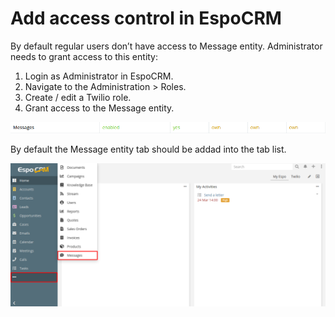 # Add access control in EspoCRM

By default regular users don’t have access to Message entity. Administrator needs to grant access to this entity:

1. Login as Administrator in EspoCRM.
2. Navigate to the Administration > Roles.
3. Create / edit a Twilio role.
4. Grant access to the Message entity.

![Twilio role](../../_static/images/extensions/voip-integration/twilio_role.png)

By default the Message entity tab should be addad into the tab list.

![Message tab](../../_static/images/extensions/voip-integration/message-tab.png)
